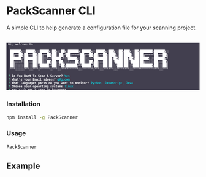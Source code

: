 # PackScanner CLI

A simple CLI to help generate a configuration file for your scanning project.

<br>

<img src="https://raw.githubusercontent.com/guys1444/PackScanner/main/cli.png" alt="Girl in a jacket" >

### Installation

```sh
npm install -g PackScanner
```

### Usage

```sh
PackScanner
```

## Example
